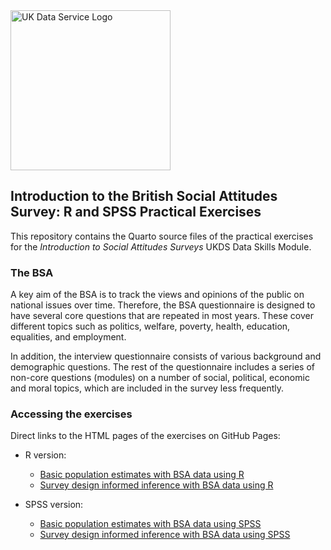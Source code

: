 <img src="pics/UKDS_Logos_Col_Grey_300dpi.png" alt="UK Data Service Logo" style="width:256px;"/>



## Introduction to the British Social Attitudes Survey: R and SPSS Practical Exercises

This repository contains the Quarto source files of the practical exercises for the *Introduction to Social Attitudes Surveys* UKDS Data Skills Module.

### The BSA

A key aim of the BSA is to track the views and opinions of the public on national issues over time. Therefore, the BSA questionnaire is  designed to have several core questions that are repeated in most years. These cover different topics such as politics, welfare, poverty,  health, education, equalities, and employment.

In addition, the interview questionnaire consists of various  background and demographic questions. The rest of the questionnaire  includes a series of non-core questions (modules) on a number of social, political, economic and moral topics, which are included in the survey  less frequently.

### Accessing the exercises

Direct links to the HTML pages of the exercises on GitHub Pages:

- R version:

  - <a href="https://ukdataserviceopen.github.io/Introduction_to_the_BSA/Population estimates using the BSAS with R.html" target="_blank" rel="noopener noreferrer" >Basic population estimates with BSA data using R </a>
  - <a href="https://ukdataserviceopen.github.io/Introduction_to_the_BSA/infer_w_survey_design_usingR.html" target="_blank" rel="noopener noreferrer" >Survey design informed inference with BSA data using R</a>

- SPSS version:

  - <a href="https://ukdataserviceopen.github.io/Introduction_to_the_BSA/Pop_estimates_using_the_BSAS_and_SPSS.html" target="_blank" rel="noopener noreferrer" >Basic population estimates with BSA data using SPSS </a>
  - <a href="https://ukdataserviceopen.github.io/Introduction_to_the_BSA/infer_w_survey_design_usingSPSS.html" target="_blank" rel="noopener noreferrer" > Survey design informed inference with BSA data using SPSS </a>
